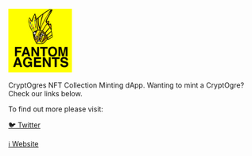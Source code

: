 ![](https://github.com/The-Stripes-NFT/nft-minting-app/blob/main/logo-blob.png)

CryptOgres NFT Collection Minting dApp. Wanting to mint a CryptOgre? Check our links below.

To find out more please visit:

[🐦 Twitter](https://twitter.com/CryptOgres_NFT)

[ℹ️ Website](https://cryptogres.io/)
